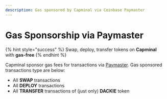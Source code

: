```yaml
---
description: Gas sponsored by Capminal via Coinbase Paymaster
---
```


# Gas Sponsorship via Paymaster

{% hint style="success" %}
Swap, deploy, transfer tokens on **Capminal** with **gas-free**
{% endhint %}

Capminal sponsor gas fees for transactions via [Paymaster](https://www.coinbase.com/developer-platform/products/paymaster). Gas sponsored transactions type are below:

* All **SWAP** transactions
* All **DEPLOY** transactions
* All **TRANSFER** transactions of (just only) **DACKIE** token

